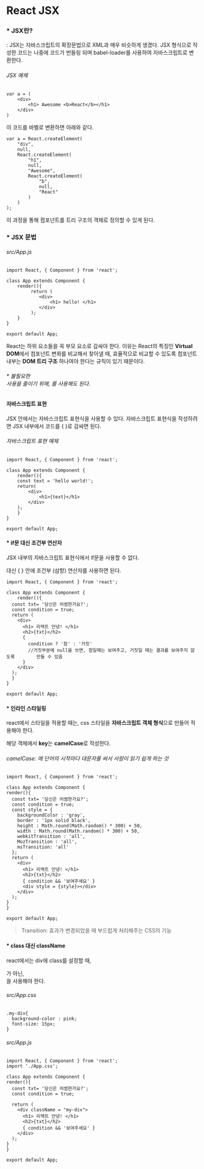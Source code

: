 # React JSX



### * JSX란?

: JSX는 자바스크립트의 확장문법으로 XML과 매우 비슷하게 생겼다. JSX 형식으로 작성한 코드는 나중에 코드가 번들링 되며 babel-loader를 사용하여 자바스크립트로 변환한다.

###### JSX 예제

```
var a = (
	<div>
		<h1> Awesome <b>React</b></h1>
	</div>
)
```

이 코드를 바벨로 변환하면 아래와 같다.

```
var a = React.createElement(
	"div",
	null,
	React.createElement(
		"h1",
		null,
		"Awesome",
		React.createElement(
			"b",
			null,
			"React"
		)
	)
);
```

이 과정을 통해 컴포넌트를 트리 구조의 객체로 정의할 수 있게 된다.





### * JSX 문법

###### src/App.js

```
import React, { Component } from 'react';

class App extends Component {
	render(){
		 return (
		 	<div>
		 		<h1> hello! </h1>
		 	</div>
		 );
	}
}

export default App;
```



React는 하위 요소들을 꼭 부모 요소로 감싸야 한다. 이유는 React의 특징인 **Virtual DOM**에서 컴포넌트 변화를 비교해서 찾아낼 때, 효율적으로 비교할 수 있도록 컴포넌트 내부는 **DOM 트리 구조** 하나여야 한다는 규칙이 있기 때문이다.

###### * 불필요한 <div> 사용을 줄이기 위해, <fragment> 를 사용해도 된다.





#### 자바스크립트 표현

JSX 안에서는 자바스크립트 표현식을 사용할 수 있다. 자바스크립트 표현식을 작성하려면 JSX 내부에서 코드를 { }로 감싸면 된다.

###### 자바스크립트 표현 예제

```
import React, { Component } from 'react';

class App extends Component {
	render(){
	const text = 'hello world!';
	return(
		<div>
			<h1>{text}</h1>
		</div>
	);
	}
}

export default App;
```





#### * if문 대신 조건부 연산자

JSX 내부의 자바스크립트 표현식에서 if문을 사용할 수 없다.

대신 { } 안에 조건부 (삼항) 연산자를 사용하면 된다.

```
import React, { Component } from 'react';

class App extends Component {
	render(){
  const txt= '당신은 어썸한가요?';
  const condition = true;
  return (
    <div>
      <h1> 리액트 안녕! </h1>
      <h2>{txt}</h2> 
      {
        condition ? '참' : '거짓'
        //거짓부분에 null을 쓰면, 참일때는 보여주고, 거짓일 때는 결과를 보여주지 않도록 		만들 수 있음
      }
    </div>
  );
  }
}

export default App;

```





#### * 인라인 스타일링

react에서 스타일을 적용할 때는, css 스타일을 **자바스크립트 객체 형식**으로 만들어 적용해야 한다.

해당 객체에서 **key**는 **camelCase**로 작성한다.

###### camelCase:   매 단어의 시작마다 대문자를 써서 사람이 읽기 쉽게 하는 것

```
import React, { Component } from 'react';

class App extends Component {
render(){
  const txt= '당신은 어썸한가요?';
  const condition = true;
  const style = {
    backgroundColor : 'gray',
    border : '1px solid black',
    height : Math.round(Math.random() * 300) + 50,
    width : Math.round(Math.random() * 300) + 50,
    webkitTransition : 'all',
    MozTransition : 'all',
    msTransition: 'all'
  };
  return (
    <div>
      <h1> 리액트 안녕! </h1>
      <h2>{txt}</h2> 
      { condition && '보여주세요' }
      <div style = {style}></div>
    </div>
  );
}
}

export default App;

```

> Transition: 효과가 변경되었을 때 부드럽게 처리해주는 CSS의 기능





#### * class 대신 className

react에서는 div에 class를 설정할 때, <div class=""> 가 아닌, <div className="">을 사용해야 한다.

###### src/App.css

```
.my-div{
  background-color : pink;
  font-size: 15px;
}
```



###### src/App.js

```
import React, { Component } from 'react';
import './App.css';

class App extends Component {
render(){
  const txt= '당신은 어썸한가요?';
  const condition = true;

  return (
    <div className = "my-div">
      <h1> 리액트 안녕! </h1>
      <h2>{txt}</h2> 
      { condition && '보여주세요' }
    </div>
  );
}
}

export default App;

```

